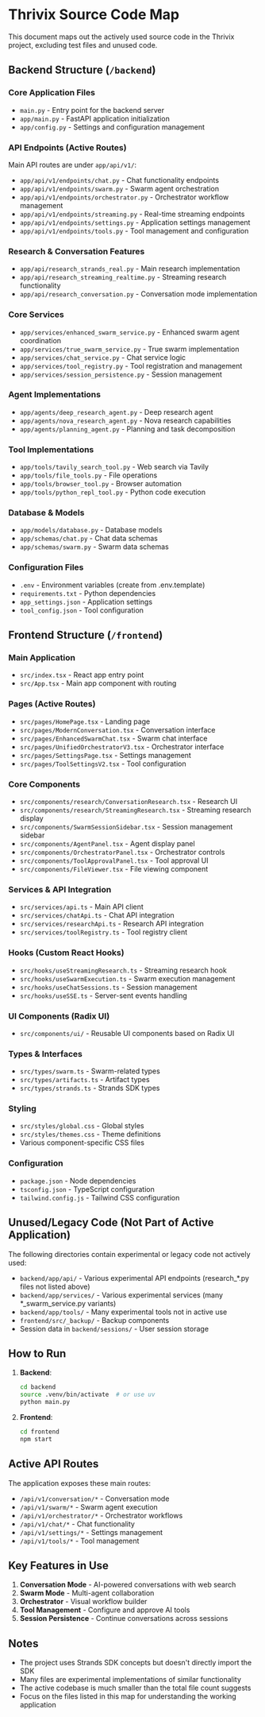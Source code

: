 # Thrivix Source Code Map

This document maps out the actively used source code in the Thrivix project, excluding test files and unused code.

## Backend Structure (`/backend`)

### Core Application Files
- `main.py` - Entry point for the backend server
- `app/main.py` - FastAPI application initialization
- `app/config.py` - Settings and configuration management

### API Endpoints (Active Routes)
Main API routes are under `app/api/v1/`:
- `app/api/v1/endpoints/chat.py` - Chat functionality endpoints
- `app/api/v1/endpoints/swarm.py` - Swarm agent orchestration
- `app/api/v1/endpoints/orchestrator.py` - Orchestrator workflow management
- `app/api/v1/endpoints/streaming.py` - Real-time streaming endpoints
- `app/api/v1/endpoints/settings.py` - Application settings management
- `app/api/v1/endpoints/tools.py` - Tool management and configuration

### Research & Conversation Features
- `app/api/research_strands_real.py` - Main research implementation
- `app/api/research_streaming_realtime.py` - Streaming research functionality
- `app/api/research_conversation.py` - Conversation mode implementation

### Core Services
- `app/services/enhanced_swarm_service.py` - Enhanced swarm agent coordination
- `app/services/true_swarm_service.py` - True swarm implementation
- `app/services/chat_service.py` - Chat service logic
- `app/services/tool_registry.py` - Tool registration and management
- `app/services/session_persistence.py` - Session management

### Agent Implementations
- `app/agents/deep_research_agent.py` - Deep research agent
- `app/agents/nova_research_agent.py` - Nova research capabilities
- `app/agents/planning_agent.py` - Planning and task decomposition

### Tool Implementations
- `app/tools/tavily_search_tool.py` - Web search via Tavily
- `app/tools/file_tools.py` - File operations
- `app/tools/browser_tool.py` - Browser automation
- `app/tools/python_repl_tool.py` - Python code execution

### Database & Models
- `app/models/database.py` - Database models
- `app/schemas/chat.py` - Chat data schemas
- `app/schemas/swarm.py` - Swarm data schemas

### Configuration Files
- `.env` - Environment variables (create from .env.template)
- `requirements.txt` - Python dependencies
- `app_settings.json` - Application settings
- `tool_config.json` - Tool configuration

## Frontend Structure (`/frontend`)

### Main Application
- `src/index.tsx` - React app entry point
- `src/App.tsx` - Main app component with routing

### Pages (Active Routes)
- `src/pages/HomePage.tsx` - Landing page
- `src/pages/ModernConversation.tsx` - Conversation interface
- `src/pages/EnhancedSwarmChat.tsx` - Swarm chat interface
- `src/pages/UnifiedOrchestratorV3.tsx` - Orchestrator interface
- `src/pages/SettingsPage.tsx` - Settings management
- `src/pages/ToolSettingsV2.tsx` - Tool configuration

### Core Components
- `src/components/research/ConversationResearch.tsx` - Research UI
- `src/components/research/StreamingResearch.tsx` - Streaming research display
- `src/components/SwarmSessionSidebar.tsx` - Session management sidebar
- `src/components/AgentPanel.tsx` - Agent display panel
- `src/components/OrchestratorPanel.tsx` - Orchestrator controls
- `src/components/ToolApprovalPanel.tsx` - Tool approval UI
- `src/components/FileViewer.tsx` - File viewing component

### Services & API Integration
- `src/services/api.ts` - Main API client
- `src/services/chatApi.ts` - Chat API integration
- `src/services/researchApi.ts` - Research API integration
- `src/services/toolRegistry.ts` - Tool registry client

### Hooks (Custom React Hooks)
- `src/hooks/useStreamingResearch.ts` - Streaming research hook
- `src/hooks/useSwarmExecution.ts` - Swarm execution management
- `src/hooks/useChatSessions.ts` - Session management
- `src/hooks/useSSE.ts` - Server-sent events handling

### UI Components (Radix UI)
- `src/components/ui/` - Reusable UI components based on Radix UI

### Types & Interfaces
- `src/types/swarm.ts` - Swarm-related types
- `src/types/artifacts.ts` - Artifact types
- `src/types/strands.ts` - Strands SDK types

### Styling
- `src/styles/global.css` - Global styles
- `src/styles/themes.css` - Theme definitions
- Various component-specific CSS files

### Configuration
- `package.json` - Node dependencies
- `tsconfig.json` - TypeScript configuration
- `tailwind.config.js` - Tailwind CSS configuration

## Unused/Legacy Code (Not Part of Active Application)

The following directories contain experimental or legacy code not actively used:
- `backend/app/api/` - Various experimental API endpoints (research_*.py files not listed above)
- `backend/app/services/` - Various experimental services (many *_swarm_service.py variants)
- `backend/app/tools/` - Many experimental tools not in active use
- `frontend/src/_backup/` - Backup components
- Session data in `backend/sessions/` - User session storage

## How to Run

1. **Backend**: 
   ```bash
   cd backend
   source .venv/bin/activate  # or use uv
   python main.py
   ```

2. **Frontend**:
   ```bash
   cd frontend
   npm start
   ```

## Active API Routes

The application exposes these main routes:
- `/api/v1/conversation/*` - Conversation mode
- `/api/v1/swarm/*` - Swarm agent execution
- `/api/v1/orchestrator/*` - Orchestrator workflows
- `/api/v1/chat/*` - Chat functionality
- `/api/v1/settings/*` - Settings management
- `/api/v1/tools/*` - Tool management

## Key Features in Use

1. **Conversation Mode** - AI-powered conversations with web search
2. **Swarm Mode** - Multi-agent collaboration
3. **Orchestrator** - Visual workflow builder
4. **Tool Management** - Configure and approve AI tools
5. **Session Persistence** - Continue conversations across sessions

## Notes

- The project uses Strands SDK concepts but doesn't directly import the SDK
- Many files are experimental implementations of similar functionality
- The active codebase is much smaller than the total file count suggests
- Focus on the files listed in this map for understanding the working application